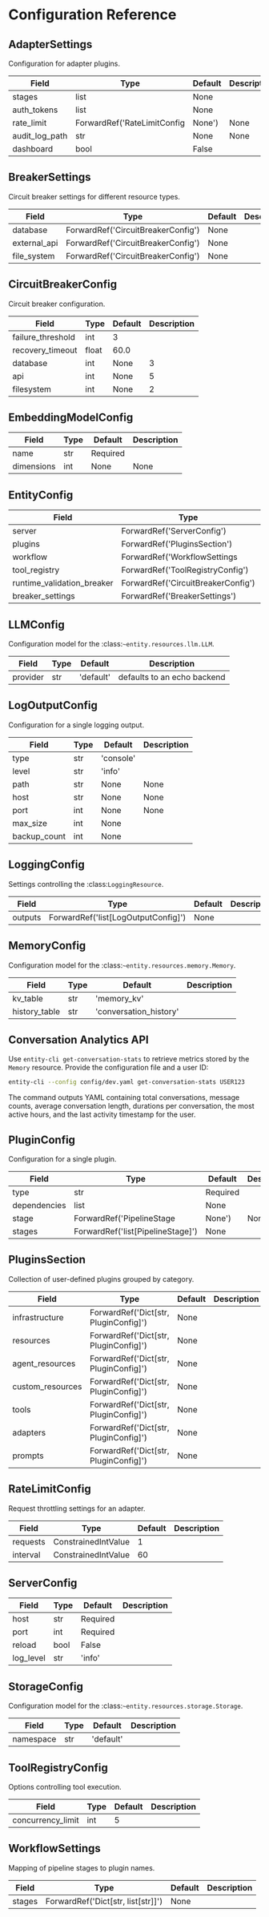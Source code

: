 # Configuration Reference

## AdapterSettings

Configuration for adapter plugins.

| Field | Type | Default | Description |
| --- | --- | --- | --- |
| stages | list | None |  |
| auth_tokens | list | None |  |
| rate_limit | ForwardRef('RateLimitConfig | None') | None |  |
| audit_log_path | str | None | None |  |
| dashboard | bool | False |  |

## BreakerSettings

Circuit breaker settings for different resource types.

| Field | Type | Default | Description |
| --- | --- | --- | --- |
| database | ForwardRef('CircuitBreakerConfig') | None |  |
| external_api | ForwardRef('CircuitBreakerConfig') | None |  |
| file_system | ForwardRef('CircuitBreakerConfig') | None |  |

## CircuitBreakerConfig

Circuit breaker configuration.

| Field | Type | Default | Description |
| --- | --- | --- | --- |
| failure_threshold | int | 3 |  |
| recovery_timeout | float | 60.0 |  |
| database | int | None | 3 |  |
| api | int | None | 5 |  |
| filesystem | int | None | 2 |  |

## EmbeddingModelConfig

| Field | Type | Default | Description |
| --- | --- | --- | --- |
| name | str | Required |  |
| dimensions | int | None | None |  |

## EntityConfig

| Field | Type | Default | Description |
| --- | --- | --- | --- |
| server | ForwardRef('ServerConfig') | None |  |
| plugins | ForwardRef('PluginsSection') | None |  |
| workflow | ForwardRef('WorkflowSettings | None') | None |  |
| tool_registry | ForwardRef('ToolRegistryConfig') | None |  |
| runtime_validation_breaker | ForwardRef('CircuitBreakerConfig') | None |  |
| breaker_settings | ForwardRef('BreakerSettings') | None |  |

## LLMConfig

Configuration model for the :class:`~entity.resources.llm.LLM`.

| Field | Type | Default | Description |
| --- | --- | --- | --- |
| provider | str | 'default' | defaults to an echo backend |

## LogOutputConfig

Configuration for a single logging output.

| Field | Type | Default | Description |
| --- | --- | --- | --- |
| type | str | 'console' |  |
| level | str | 'info' |  |
| path | str | None | None |  |
| host | str | None | None |  |
| port | int | None | None |  |
| max_size | int | None |  |  |
| backup_count | int | None |  |  |

## LoggingConfig

Settings controlling the :class:`LoggingResource`.

| Field | Type | Default | Description |
| --- | --- | --- | --- |
| outputs | ForwardRef('list[LogOutputConfig]') | None |  |

## MemoryConfig

Configuration model for the :class:`~entity.resources.memory.Memory`.

| Field | Type | Default | Description |
| --- | --- | --- | --- |
| kv_table | str | 'memory_kv' |  |
| history_table | str | 'conversation_history' |  |

## Conversation Analytics API

Use ``entity-cli get-conversation-stats`` to retrieve metrics stored by the
``Memory`` resource. Provide the configuration file and a user ID:

```bash
entity-cli --config config/dev.yaml get-conversation-stats USER123
```

The command outputs YAML containing total conversations, message counts,
average conversation length, durations per conversation, the most active hours,
and the last activity timestamp for the user.

## PluginConfig

Configuration for a single plugin.

| Field | Type | Default | Description |
| --- | --- | --- | --- |
| type | str | Required |  |
| dependencies | list | None |  |
| stage | ForwardRef('PipelineStage | None') | None |  |
| stages | ForwardRef('list[PipelineStage]') | None |  |

## PluginsSection

Collection of user-defined plugins grouped by category.

| Field | Type | Default | Description |
| --- | --- | --- | --- |
| infrastructure | ForwardRef('Dict[str, PluginConfig]') | None |  |
| resources | ForwardRef('Dict[str, PluginConfig]') | None |  |
| agent_resources | ForwardRef('Dict[str, PluginConfig]') | None |  |
| custom_resources | ForwardRef('Dict[str, PluginConfig]') | None |  |
| tools | ForwardRef('Dict[str, PluginConfig]') | None |  |
| adapters | ForwardRef('Dict[str, PluginConfig]') | None |  |
| prompts | ForwardRef('Dict[str, PluginConfig]') | None |  |

## RateLimitConfig

Request throttling settings for an adapter.

| Field | Type | Default | Description |
| --- | --- | --- | --- |
| requests | ConstrainedIntValue | 1 |  |
| interval | ConstrainedIntValue | 60 |  |

## ServerConfig

| Field | Type | Default | Description |
| --- | --- | --- | --- |
| host | str | Required |  |
| port | int | Required |  |
| reload | bool | False |  |
| log_level | str | 'info' |  |

## StorageConfig

Configuration model for the :class:`~entity.resources.storage.Storage`.

| Field | Type | Default | Description |
| --- | --- | --- | --- |
| namespace | str | 'default' |  |

## ToolRegistryConfig

Options controlling tool execution.

| Field | Type | Default | Description |
| --- | --- | --- | --- |
| concurrency_limit | int | 5 |  |

## WorkflowSettings

Mapping of pipeline stages to plugin names.

| Field | Type | Default | Description |
| --- | --- | --- | --- |
| stages | ForwardRef('Dict[str, list[str]]') | None |  |
